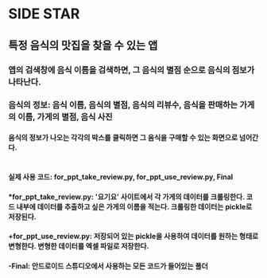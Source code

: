 # SIDE STAR
## 특정 음식의 맛집을 찾을 수 있는 앱
### 앱의 검색창에 음식 이름을 검색하면, 그 음식의 별점 순으로 음식의 점보가 나타난다.
### 음식의 정보: 음식 이름, 음식의 별점, 음식의 리뷰수, 음식을 판매하는 가게의 이름, 가게의 별점, 음식 사진
#### 음식의 정보가 나오는 각각의 박스를 클릭하면 그 음식을 구매할 수 있는 화면으로 넘어간다.  #
  #
#### 실제 사용 코드: for_ppt_take_review.py, for_ppt_use_review.py, Final  
  #### *for_ppt_take_review.py: '요기요' 사이트에서 각 가게의 데이터를 크롤링한다. 코드 내부에 데이터를 추출하고 싶은 가게의 이름을 적는다. 크롤링한 데이터는 pickle로 저장된다.  
  #### +for_ppt_use_review.py: 저장되어 있는 pickle을 사용하여 데이터를 원하는 형태로 변형한다. 변형한 데이터를 엑셀 파일로 저장한다.  
  #### -Final: 안드로이드 스튜디오에서 사용하는 모든 코드가 들어있는 폴더
